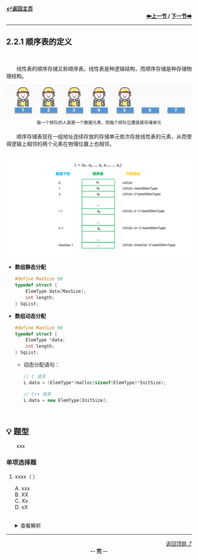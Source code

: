 <a name="top"></a>
<div align="left">
    <a href="/README.md"><b>↩返回主页</b></a>
</div>
<div align="right">
    <b>
    <a href="../2.1%20线性表的定义和基本操作/2.1.2%20线性表的基本操作.md">⬅上一节 </a>
    /
    <a href="2.2.2%20顺序表上基本操作的实现.md"> 下一节➡</a>
    </b>
</div>
<hr>

## 2.2.1 顺序表的定义

<br>

&emsp;&emsp;线性表的顺序存储又称顺序表。线性表是种逻辑结构，而顺序存储是种存储物理结构。

<div align="center">
    <img src="/pics/2/2.2.1(1).png" width=600><br>
    <sup>每一个排队的人就是一个数据元素，而每个排队位置就是存储单元</sup>
</div>

&emsp;&emsp;顺序存储表现在一组地址连续存放的存储单元依次存放线性表的元素，从而使得逻辑上相邻的两个元素在物理位置上也相邻。

<br>

<div align="center">
    <img src="/pics/2/2.2.1(2).png" width=800><br>
</div>

+ **数组静态分配**

    ```c
    #define MaxSize 50
    typedef struct {
        ElemType data[MaxSize];
        int length;
    } SqList;
    ```

+ **数组动态分配**

    ```c
    #define MaxSize 50
    typedef struct {
        ElemType *data;
        int length;
    } SqList;
    ```

    + 动态分配语句：

        ```c
        // C 语言
        L.data = (ElemType*)malloc(sizeof(ElemType)*InitSize);
        ```

        ```cpp
        // C++ 语言
        L.data = new ElemType[InitSize];
        ```

<br>

## 💡 题型

&emsp;&emsp;xxx

### 单项选择题

1. xxxx（ ）

    A. xxx<br>
    B. XX<br>
    C. Xx<br>
    D. xX<br><br>
    <details>
    <summary>查看解析</summary>
    <p>答案：x</p>
    </details>

<hr>

<div align="right">
    <a href="#top">返回顶部⤴</a>
</div>

<div align="center">
    <b>-- 完 --</b>
</div>